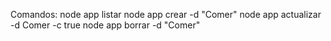 
Comandos:
node app listar
node app crear -d "Comer"
node app actualizar -d Comer -c true
node app borrar -d "Comer"
